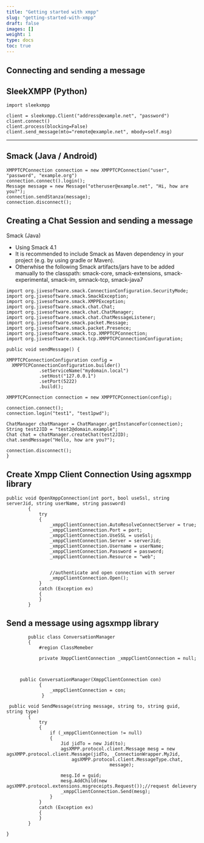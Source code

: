 ```yaml
---
title: "Getting started with xmpp"
slug: "getting-started-with-xmpp"
draft: false
images: []
weight: 1
type: docs
toc: true
---
```


## Connecting and sending a message
## SleekXMPP (Python) ##

    import sleekxmpp

    client = sleekxmpp.Client("address@example.net", "password")
    client.connect()
    client.process(blocking=False)
    client.send_message(mto="remote@example.net", mbody=self.msg)


----------

Smack (Java / Android)
----------------------

    XMPPTCPConnection connection = new XMPPTCPConnection("user", "password", "example.org")
    connection.connect().login();
    Message message = new Message("otheruser@example.net", "Hi, how are you?");
    connection.sendStanza(message);
    connection.disconnect();

## Creating a Chat Session and sending a message
Smack (Java)

 * Using Smack 4.1
 * It is recommended to include Smack as Maven dependency in your project (e.g. by using gradle or Maven).
 * Otherwhise the following Smack artifacts/jars have to be added manually to the classpath: smack-core, smack-extensions,
 smack-experimental, smack-im, smnack-tcp, smack-java7

<!-- language: java -->

    import org.jivesoftware.smack.ConnectionConfiguration.SecurityMode;
    import org.jivesoftware.smack.SmackException;
    import org.jivesoftware.smack.XMPPException;
    import org.jivesoftware.smack.chat.Chat;
    import org.jivesoftware.smack.chat.ChatManager;
    import org.jivesoftware.smack.chat.ChatMessageListener;
    import org.jivesoftware.smack.packet.Message;
    import org.jivesoftware.smack.packet.Presence;
    import org.jivesoftware.smack.tcp.XMPPTCPConnection;
    import org.jivesoftware.smack.tcp.XMPPTCPConnectionConfiguration;

    public void sendMessage() {

    XMPPTCPConnectionConfiguration config = 
      XMPPTCPConnectionConfiguration.builder()
                .setServiceName("mydomain.local")
                .setHost("127.0.0.1")
                .setPort(5222)
                .build();
 
    XMPPTCPConnection connection = new XMPPTCPConnection(config);

    connection.connect();
    connection.login("test1", "test1pwd"); 

    ChatManager chatManager = ChatManager.getInstanceFor(connection);
    String test2JID = "test2@domain.example";
    Chat chat = chatManager.createChat(test2JID);
    chat.sendMessage("Hello, how are you?");

    connection.disconnect();
    }


## Create Xmpp Client Connection Using agsxmpp library
    public void OpenXmppConnection(int port, bool useSsl, string serverJid, string userName, string password)
            {
                try
                {
                    _xmppClientConnection.AutoResolveConnectServer = true;
                    _xmppClientConnection.Port = port;
                    _xmppClientConnection.UseSSL = useSsl;
                    _xmppClientConnection.Server = serverJid;
                    _xmppClientConnection.Username = userName;
                    _xmppClientConnection.Password = password;
                    _xmppClientConnection.Resource = "web";
    
    
                    //authenticate and open connection with server
                    _xmppClientConnection.Open();
                }
                catch (Exception ex)
                {
                }
            }

## Send a message  using agsxmpp library
            public class ConversationManager
            {
                #region ClassMemeber
        
                private XmppClientConnection _xmppClientConnection = null;
        
        
        
         public ConversationManager(XmppClientConnection con)
                {
                    _xmppClientConnection = con;
                 }
    
     public void SendMessage(string message, string to, string guid, string type)
            {
                try
                {
                    if (_xmppClientConnection != null)
                    {
                        Jid jidTo = new Jid(to);
                        agsXMPP.protocol.client.Message mesg = new agsXMPP.protocol.client.Message(jidTo, _ConnectionWrapper.MyJid,
                            agsXMPP.protocol.client.MessageType.chat,
                                          message);
    
                        mesg.Id = guid;
                        mesg.AddChild(new agsXMPP.protocol.extensions.msgreceipts.Request());//request delievery
                        _xmppClientConnection.Send(mesg);
                    }
                }
                catch (Exception ex)
                {
                }
            }
    
    }



